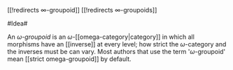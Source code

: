[[!redirects ∞-groupoid]]
[[!redirects ∞-groupoids]]

#Idea#

An _$\omega$-groupoid_ is an $\omega$-[[omega-category|category]] in which all morphisms have an [[inverse]] at every level; how strict the $\omega$-category and the inverses must be can vary. Most authors that use the term '$\omega$-groupoid' mean [[strict omega-groupoid]] by default.